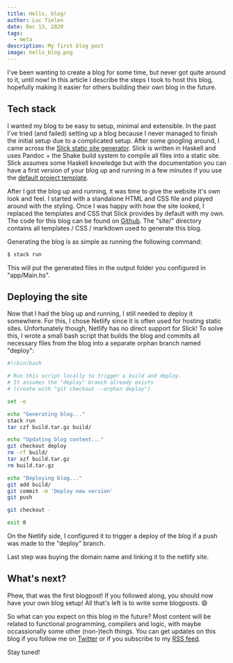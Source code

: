 ```yaml
---
title: Hello, blog!
author: Luc Tielen
date: Dec 13, 2020
tags:
  - meta
description: My first blog post
image: hello_blog.png
---
```


I've been wanting to create a blog for some time, but never got quite around to
it, until now! In this article I describe the steps I took to host this
blog, hopefully making it easier for others building their own blog in
the future.

## Tech stack

I wanted my blog to be easy to setup, minimal and extensible. In the past
I've tried (and failed) setting up a blog because I never managed to finish
the initial setup due to a complicated setup. After some googling around,
I came across the
[Slick static site generator](https://hackage.haskell.org/package/slick).
Slick is written in Haskell and uses Pandoc + the Shake build system to
compile all files into a static site. Slick assumes some Haskell knowledge
but with the documentation you can have a first version of your blog up and
running in a few minutes if you use the
[default project template](https://github.com/ChrisPenner/slick-template).

After I got the blog up and running, it was time to give the website
it's own look and feel. I started with a standalone HTML and CSS file and
played around with the styling. Once I was happy with how the site looked,
I replaced the templates and CSS that Slick provides by default with
my own. The code for this blog can be found on
[Github](https://github.com/luc-tielen/blog.git). The "site/" directory
contains all templates / CSS / markdown used to generate this blog.

Generating the blog is as simple as running the following command:

```bash
$ stack run
```

This will put the generated files in the output folder you configured in
"app/Main.hs".

## Deploying the site

Now that I had the blog up and running, I still needed to deploy it somewhere.
For this, I chose Netlify since it is often used for hosting static sites.
Unfortunately though, Netlify has no direct support for Slick! To solve this,
I wrote a small bash script that builds the blog and commits all necessary files from the blog into a separate orphan branch named "deploy":

```bash
#!/bin/bash

# Run this script locally to trigger a build and deploy.
# It assumes the "deploy" branch already exists
# (create with "git checkout --orphan deploy")

set -e

echo "Generating blog..."
stack run
tar czf build.tar.gz build/

echo "Updating blog content..."
git checkout deploy
rm -rf build/
tar xzf build.tar.gz
rm build.tar.gz

echo "Deploying blog..."
git add build/
git commit -m 'Deploy new version'
git push

git checkout -

exit 0
```

On the Netlify side, I configured it to trigger a deploy of the blog if a
push was made to the "deploy" branch.

Last step was buying the domain name and linking it to the netlify site.

## What's next?

Phew, that was the first blogpost! If you followed along, you should now
have your own blog setup! All that's left is to write some blogposts. :smile:

So what can you expect on this blog in the future? Most content will be related to functional programming, compilers and logic, with maybe
occassionally some other (non-)tech things. You can get updates
on this blog if you follow me on [Twitter](https://twitter.com/luctielen) or if
you subscribe to my [RSS feed](https://luctielen.com/atom.xml).

Stay tuned!


